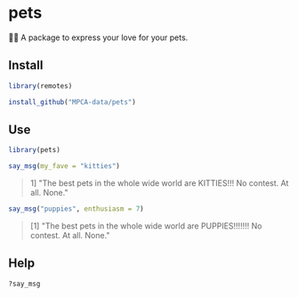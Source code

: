 # pets
:dog::cat: A package to express your love for your pets. 


## Install
```r
library(remotes)

install_github("MPCA-data/pets")

```

## Use
```r
library(pets)

say_msg(my_fave = "kitties")
```
>  1] "The best pets in the whole wide world are KITTIES!!! No contest. At all. None."

```r
say_msg("puppies", enthusiasm = 7)
```
> [1] "The best pets in the whole wide world are PUPPIES!!!!!!! No contest. At all. None."


## Help
```r
?say_msg
```
